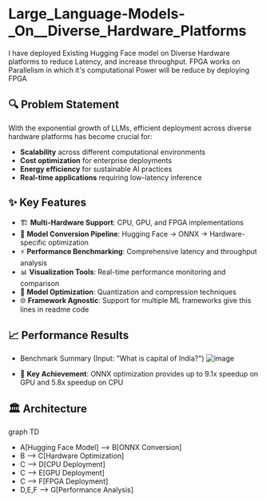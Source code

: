 # Large_Language-Models-_On__Diverse_Hardware_Platforms
I have deployed Existing Hugging Face model on Diverse Hardware platforms to reduce Latency, and increase throughput. FPGA works on Parallelism in which it's computational Power will be reduce by deploying FPGA
## 🔍 Problem Statement
With the exponential growth of LLMs, efficient deployment across diverse hardware platforms has become crucial for:
* **Scalability** across different computational environments
* **Cost optimization** for enterprise deployments
* **Energy efficiency** for sustainable AI practices
* **Real-time applications** requiring low-latency inference
## ✨ Key Features
* 🏗️ **Multi-Hardware Support**: CPU, GPU, and FPGA implementations
* 🔄 **Model Conversion Pipeline**: Hugging Face → ONNX → Hardware-specific optimization
* ⚡ **Performance Benchmarking**: Comprehensive latency and throughput analysis
* 📊 **Visualization Tools**: Real-time performance monitoring and comparison
* 🎯 **Model Optimization**: Quantization and compression techniques
* 🌐 **Framework Agnostic**: Support for multiple ML frameworks give this lines in readme code
## 📈 Performance Results
* Benchmark Summary (Input: "What is capital of India?")
![image](https://github.com/user-attachments/assets/2f1baff8-8745-446d-be39-879d13f9b70e)

* 🎉 **Key Achievement**: ONNX optimization provides up to 9.1x speedup on GPU and 5.8x speedup on CPU
## 🏛️ Architecture
  graph TD
  * A[Hugging Face Model] --> B[ONNX Conversion]
  * B --> C[Hardware Optimization]
  * C --> D[CPU Deployment]
  * C --> E[GPU Deployment] 
  * C --> F[FPGA Deployment]
  * D,E,F --> G[Performance Analysis]
